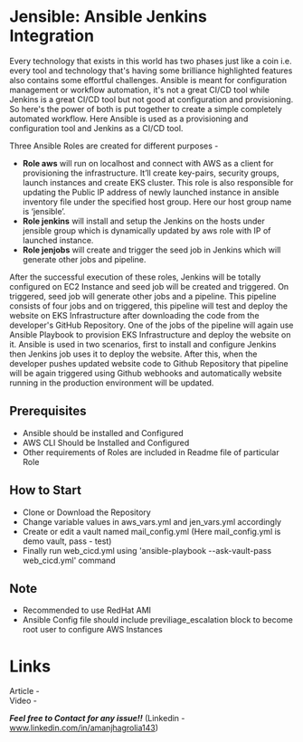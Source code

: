 # Jensible: Ansible Jenkins Integration  

Every technology that exists in this world has two phases just like a coin i.e. every tool and technology that's having some brilliance highlighted features also contains some effortful challenges. Ansible is meant for configuration management or workflow automation, it's not a great CI/CD tool while Jenkins is a great CI/CD tool but not good at configuration and provisioning. So here's the power of both is put together to create a simple completely automated workflow. Here Ansible is used as a provisioning and configuration tool and Jenkins as a CI/CD tool.  

Three Ansible Roles are created for different purposes - 
-	**Role aws** will run on localhost and connect with AWS as a client for provisioning the infrastructure. It’ll create key-pairs, security groups, launch instances and create EKS cluster. This role is also responsible for updating the Public IP address of newly launched instance in ansible inventory file under the specified host group. Here our host group name is ‘jensible’.
-	**Role jenkins** will install and setup the Jenkins on the hosts under jensible group which is dynamically updated by aws role with IP of launched instance.
-	**Role jenjobs** will create and trigger the seed job in Jenkins which will generate other jobs and pipeline.
  
After the successful execution of these roles, Jenkins will be totally configured on EC2 Instance and seed job will be created and triggered. On triggered, seed job will generate other jobs and a pipeline. This pipeline consists of four jobs and on triggered, this pipeline will test and deploy the website on EKS Infrastructure after downloading the code from the developer's GitHub Repository. One of the jobs of the pipeline will again use Ansible Playbook to provision EKS Infrastructure and deploy the website on it. Ansible is used in two scenarios, first to install and configure Jenkins then Jenkins job uses it to deploy the website. After this, when the developer pushes updated website code to Github Repository that pipeline will be again triggered using Github webhooks and automatically website running in the production environment will be updated.  
  
## Prerequisites   
- Ansible should be installed and Configured
- AWS CLI Should be Installed and Configured  
- Other requirements of Roles are included in Readme file of particular Role

## How to Start 
- Clone or Download the Repository  
- Change variable values in aws_vars.yml and jen_vars.yml accordingly  
- Create or edit a vault named mail_config.yml (Here mail_config.yml is demo vault, pass - test)  
- Finally run web_cicd.yml using 'ansible-playbook --ask-vault-pass web_cicd.yml' command  

## Note  
- Recommended to use RedHat AMI  
- Ansible Config file should include previliage_escalation block to become root user to configure AWS Instances  

# Links
Article -  
Video -  
  
***Feel free to Contact for any issue!!*** (Linkedin - www.linkedin.com/in/amanjhagrolia143)  
